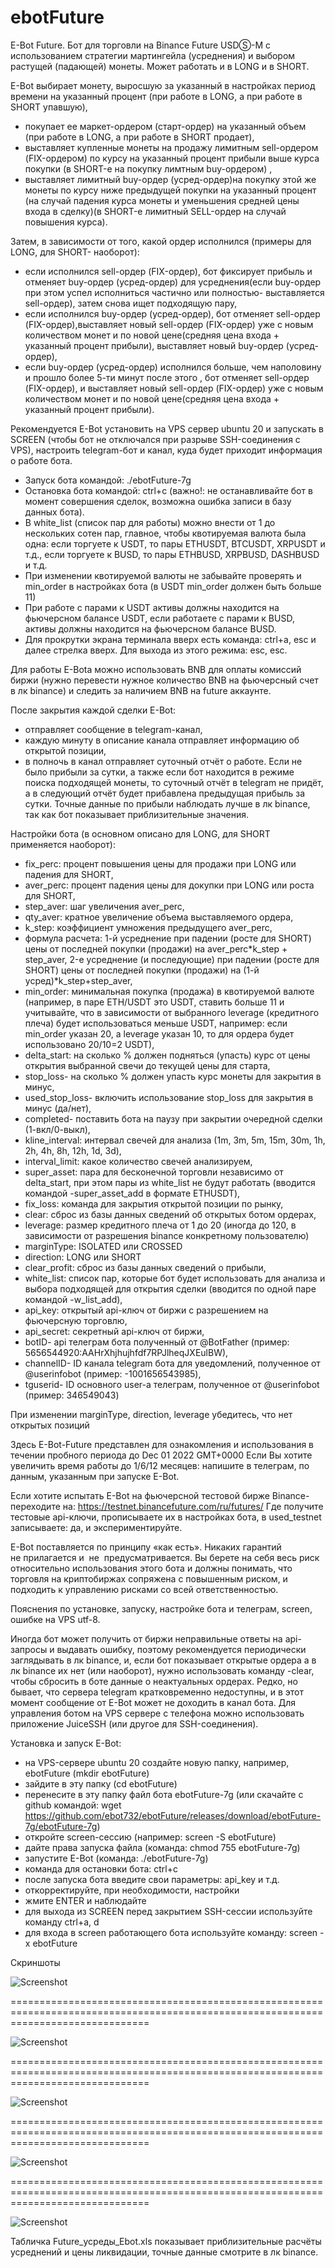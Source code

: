 # ebotFuture
E-Bot Future.
Бот для торговли на Binance Future USDⓈ-M с использованием стратегии мартингейла (усреднения) и выбором растущей (падающей) монеты. Может работать и в LONG и в SHORT.

E-Bot выбирает монету, выросшую за указанный в настройках период времени на указанный процент (при работе в  LONG, а при работе в SHORT упавшую), 
- покупает ее маркет-ордером (старт-ордер) на указанный объем (при работе в  LONG, а при работе в SHORT продает), 
- выставляет купленные монеты на продажу лимитным sell-ордером (FIX-ордером) по курсу на указанный процент прибыли выше курса покупки (в SHORT-е на покупку лимтным buy-ордером) ,
- выставляет лимитный buy-ордер (усред-ордер)на покупку этой же монеты по курсу ниже предыдущей покупки на указанный процент (на случай падения курса монеты и уменьшения средней цены входа в сделку)(в SHORT-е лимитный SELL-ордер на случай повышения курса).

Затем, в зависимости от того, какой ордер исполнился (примеры для LONG, для SHORT- наоборот):
- если исполнился sell-ордер (FIX-ордер), бот фиксирует прибыль и отменяет buy-ордер (усред-ордер) для усреднения(если buy-ордер при этом успел исполниться частично или полностью- выставляется sell-ордер), затем снова ищет подходящую пару,
- если исполнился buy-ордер (усред-ордер), бот отменяет sell-ордер (FIX-ордер),выставляет новый sell-ордер (FIX-ордер) уже с новым количеством монет и по новой цене(средняя цена входа + указанный процент прибыли), выставляет новый buy-ордер (усред-ордер),
- если buy-ордер (усред-ордер) исполнился больше, чем наполовину и прошло более 5-ти минут после этого , бот отменяет sell-ордер (FIX-ордер), и выставляет новый sell-ордер (FIX-ордер) уже с новым количеством монет и по новой цене(средняя цена входа + указанный процент прибыли).

Рекомендуется E-Bot установить на VPS сервер ubuntu 20 и запускать в SCREEN (чтобы бот не отключался при разрыве SSH-соединения с VPS), настроить telegram-бот и канал, куда будет приходит информация о работе бота.
- Запуск бота командой:         ./ebotFuture-7g 
- Остановка бота командой:      ctrl+c    (важно!: не останавливайте бот в момент совершения сделок, возможна ошибка записи в базу данных бота).
- В white_list (список пар для работы) можно внести от 1 до нескольких сотен пар, главное, чтобы квотируемая валюта была одна: если торгуете к USDT, то пары ETHUSDT, BTCUSDT, XRPUSDT и т.д., если торгуете к BUSD, то пары ETHBUSD, XRPBUSD, DASHBUSD и т.д.
- При изменении квотируемой валюты не забывайте проверять и min_order в настройках бота (в USDT min_order должен быть больше 11)
- При работе с парами к USDT активы должны находится на фьючерсном балансе USDT, если работаете с парами к BUSD, активы должны находится на фьючерсном балансе  BUSD.
- Для прокрутки экрана терминала вверх есть команда: ctrl+a, esc и далее стрелка вверх. Для выхода из этого режима: esc, esc.

Для работы E-Bota можно использовать BNB для оплаты комиссий биржи (нужно перевести нужное количество BNB на фьючерсный счет в лк binance) и следить за наличием BNB на future аккаунте.

После закрытия каждой сделки E-Bot:
- отправляет сообщение в telegram-канал, 
- каждую минуту в описание канала отправляет информацию об открытой позиции, 
- в полночь в канал отправляет суточный отчёт о работе. Если не было прибыли за сутки, а также если бот находится в режиме поиска подходящей монеты, то суточный отчёт в telegram не придёт, а в следующий отчёт будет прибавлена предыдущая прибыль за сутки. Точные данные по прибыли наблюдать лучше в лк binance, так как бот показывает приблизительные значения.

Настройки бота (в основном описано для LONG, для SHORT применяется наоборот):
- fix_perc: процент повышения цены для продажи при LONG или падения для SHORT,
- aver_perc: процент падения цены для докупки при LONG или роста для SHORT,
- step_aver: шаг увеличения aver_perc,
- qty_aver: кратное увеличение объема выставляемого ордера,
- k_step: коэффициент умножения предыдущего aver_perc,
- формула расчета: 
1-й усреднение при падении (росте для SHORT) цены от последней покупки (продажи) на
aver_perc*k_step + step_aver,
2-е усреднение (и последующие) при падении (росте для SHORT) цены от последней покупки (продажи) на 
(1-й усред)*k_step+step_aver,
- min_order: минимальная покупка (продажа) в квотируемой валюте (например, в паре ETH/USDT это USDT, ставить больше 11 и учитывайте, что
в зависимости от выбранного leverage (кредитного плеча) будет использоваться меньше USDT, например: если min_order указан 20, а leverage указан 10, то для ордера будет использовано 20/10=2 USDT),
- delta_start: на сколько % должен подняться (упасть) курс от цены открытия выбранной свечи до текущей цены для старта,
- stop_loss- на сколько % должен упасть курс монеты для закрытия в минус,
- used_stop_loss- включить использование stop_loss для закрытия в минус (да/нет),
- completed- поставить бота на паузу при закрытии очередной сделки (1-вкл/0-выкл),
- kline_interval: интервал свечей для анализа (1m, 3m, 5m, 15m, 30m, 1h, 2h, 4h, 8h, 12h, 1d, 3d),
- interval_limit: какое количество свечей анализируем,
- super_asset: пара для бесконечной торговли независимо от delta_start, при этом пары из white_list не будут работать (вводится командой -super_asset_add в формате ETHUSDT),
- fix_loss: команда для закрытия открытой позиции по рынку, 
- clear: сброс из базы данных сведений об открытых ботом ордерах,
- leverage: размер кредитного плеча от 1 до 20 (иногда до 120, в зависимости от разрешения binance конкретному пользователю)
- marginType: ISOLATED или CROSSED
- direction: LONG или SHORT
- clear_profit: сброс из базы данных сведений о прибыли,
- white_list: список пар, которые бот будет использовать для анализа и выбора подходящей для открытия сделки (вводится по одной паре командой -w_list_add),
- api_key: открытый api-ключ от биржи с разрешением на фьючерсную торговлю,
- api_secret: секретный api-ключ от биржи,
- botID- api телеграм бота полученный от @BotFather (пример: 5656544920:AAHrXhjhujhfdf7RPJlheqJXEulBW),
- channelID- ID канала telegram бота для уведомлений, полученное от @userinfobot (пример: -1001656543985),
- tguserid- ID основного user-a телеграм, полученное от @userinfobot (пример: 346549043)

При изменении marginType, direction, leverage убедитесь, что нет открытых позиций

Здесь E-Bot-Future представлен для ознакомления и использования в течении пробного периода до Dec 01 2022  GMT+0000
Если Вы хотите увеличить время работы до 1/6/12 месяцев: напишите в телеграм, по данным, указанным при запуске E-Bot.

Если хотите испытать E-Bot на фьючерсной тестовой бирже Binance- 
переходите на:
https://testnet.binancefuture.com/ru/futures/
Где получите тестовые api-ключи, прописываете их в настройках бота, в used_testnet записываете: да, и экспериментируйте.

E-Bot поставляется по принципу «как есть». Никаких гарантий не прилагается и  не  предусматривается. Вы берете на себя весь риск относительно использования этого бота и должны понимать, что торговля на криптобиржах сопряжена с повышенным риском, и подходить к управлению рисками со всей ответственностью. 

Пояснения по установке, запуску, настройке бота и телеграм, screen, ошибке на  VPS utf-8.

Иногда бот может получить от биржи неправильные ответы на api-запросы и выдавать ошибку, поэтому рекомендуется периодически заглядывать в лк binance, и, если бот показывает открытые ордера а в лк binance их нет (или наоборот), нужно использовать команду -clear, чтобы сбросить в боте данные о неактуальных ордерах.
Редко, но бывает, что сервера telegram кратковременно недоступны, и в этот момент сообщение от E-Bot может не доходить в канал бота. 
Для управления ботом на VPS сервере с телефона можно использовать приложение JuiceSSH (или другое для SSH-соединения).

Установка и запуск E-Bot:
- на VPS-сервере ubuntu 20 создайте новую папку, например, ebotFuture (mkdir ebotFuture)
- зайдите в эту папку (cd ebotFuture)
- перенесите в эту папку файл бота ebotFuture-7g (или скачайте с github командой: wget https://github.com/ebot732/ebotFuture/releases/download/ebotFuture-7g/ebotFuture-7g)
- откройте screen-сессию (например: screen -S ebotFuture)
- дайте права запуска файла (команда: chmod 755 ebotFuture-7g)
- запустите E-Bot (команда: ./ebotFuture-7g)
- команда для остановки бота: ctrl+c
- после запуска бота введите свои параметры: api_key и т.д.
- откорректируйте, при необходимости, настройки
- жмите ENTER и наблюдайте
- для выхода из SCREEN перед закрытием SSH-сессии используйте команду ctrl+a, d 
- для входа в screen работающего бота используйте команду: screen -x ebotFuture


Скриншоты

![Screenshot](https://github.com/ebot732/ebotFuture/blob/main/Screenshot_20221010-203431_Telegram.jpg)

====================================================================================================================================

![Screenshot](https://github.com/ebot732/ebotFuture/blob/main/Screenshot_20221010-203426_Telegram.jpg)

====================================================================================================================================

![Screenshot](https://github.com/ebot732/ebotFuture/blob/main/Screenshot_20221010-203406_Telegram.jpg)

====================================================================================================================================

![Screenshot](https://github.com/ebot732/ebotFuture/blob/main/Screenshot_20221010-203252_Telegram.jpg)

====================================================================================================================================

![Screenshot](https://github.com/ebot732/ebotFuture/blob/main/Screenshot_20221010-203218_JuiceSSH.jpg)


 

Табличка Future_усреды_Ebot.xls показывает приблизительные расчёты усреднений и цены ликвидации, точные данные смотрите в лк binance.
